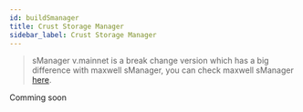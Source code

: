 ```yaml
---
id: buildSmanager
title: Crust Storage Manager
sidebar_label: Crust Storage Manager
---
```


> sManager v.mainnet is a break change version which has a big difference with maxwell sManager, you can check maxwell sManager [here](https://wiki-maxwell.crust.network/docs/en/buildSmanager).

Comming soon

<!-- sManager (Storage Manager) is a file picking robot which continuous picking and handling files from Crust Network. Node operators can customize this module to implement their own file handling strategy. Basically, sManager is divideds into the following parts:

1. **Picker**: Listen new files from chain, add a pulling task into `Pulling Queue`;
2. **Puller**: Take task from `Pulling Queue`, pull the file from IPFS, when the file downloaded successfully, add a sealing task into `Sealing Queue`;
3. **Sealer**: Take task from `Sealing Queue`, seal the file by calling sWorker API;
4. **Decision Engine**: The detail picking-up mechanism can be customized by node-self;

## Usage

1. Clone repo

```shell
git clone https://github.com/crustio/crust-smanager.git
```

2. Installing

```shell
cd crust-smanager && yarn
```

3. Debug

```shell
yarn debug $CHAIN_ADDR $IPFS_ADDR $SWORKER_ADDR $NODEID $CHAIN_ACCOUNT
```

- `$CHAIN_ADDR`: Chain's websocket address, default is `ws://localhost:9944`
- `$IPFS_ADDR`: IPFS's API address, default is `http://localhost:5001`
- `$SWORKER_ADDR`: sWorker's API address, default is `http://localhost:12222`
- `$NODEID`: Node type, only has 2 types, member or isolation, default is `isolation`
- `$CHAIN_ACCOUNT`: Chain's account, used for group deduplicate and member judgement, Maxwell's format is `5HnF6QzzXqTyzoLieVjcE4aw71NxhNK8XAH5634yXmGzz16N`

4. Dockerize

```shell
./dockerize.sh
```

## Flows

The overall sManager working flow shows like the following diagram.

![smanager-flow](assets/build/smanager-flow.png)

It divided into 3 processes. Generally, it picking file from chain, pulling file from IPFS and sealing file with sWorker.

### 1. Pick

Picking process contains:

1. Subscribe new finalized block from chain
2. Parse the block's information, get new files by parsing events and extrinsics
3. Get group information and judge if member node should pick files
4. Judge file's cid legality
5. Deleting expired files and closed files from chain
6. Clearing outdated tasks of pulling and sealing queue

### 2. Pull

Pulling process contains:

1. Loop all pulling tasks in pulling queue
2. For each task, puller will send it into `Decision Engine` to judge if we pick up it or not(see [details](#3-decision-engine) on how it decides about pulling)
3. Async pulling by calling IPFS' pin API, if successed, add it into sealing queue

### 3. Seal

Sealing process contains:

1. Loop all sealing tasks in sealing queue
2. For each task, sealer will send it into `Decision Engine` to judge if we seal it or not(see [details](#3-decision-engine) on how it decides about sealing)
3. Async sealing by calling sWorker's seal API, if successed, the whole pick-up ended, waiting for reporting works.

## Components

sManager's code divided into 4 parts:

1. Cron job: Scheduling executing the pulling and sealing process, the picking process is triggered by chain's new block;
2. Queues: the current sManager's queue system is in-memory, managing different tasks;
3. APIs: integrated with Chain, IPFS and sWorker;
4. Decision Engine: Customized picking-up mechanism;

### 1. Cron job

#### Description

sManager's entry is 3 crob jobs: picking job triggered by chain's new block; pulling job and sealing job triggered by a timing job. The source code can be check [here](https://github.com/crustio/crust-smanager/blob/main/src/decision/index.ts)

```ts
  const de = new DecisionEngine(
    chainAddr,
    ipfsAddr,
    sworkerAddr,
    nodeId,
    chainAccount,
    ipfsTimeout,
    sworkerTimeout
  );

  // TODO: Get cancellation signal and handle errors?
  de.subscribeNewFiles().catch(e =>
    logger.error(`💥  Caught pending queue error: ${e.toString()}`)
  );
  de.subscribePullings().catch(e =>
    logger.error(`💥  Caught pulling queue error: ${e.toString()}`)
  );
  de.subscribeSealings().catch(e =>
    logger.error(`💥  Caught sealing queue error: ${e.toString()}`)
  );
```

#### Customize

Node can customize by adjusting the cron job time of pulling & sealing job. Please refer the [node cron syntax](https://github.com/node-cron/node-cron#cron-syntax) to change the trigger time.

### 2. Queues

#### Description

Queue is a fundamental data structure used in sManager, currently, sManager use **in-memory queue**, which means *it will be clear when sManager restarted.* Queue's structure shows below, and the source code can be check [here](https://github.com/crustio/crust-smanager/blob/main/src/queue/index.ts)

```ts
export interface BT {
  // Block number
  bn: number;
}

export default class TaskQueue<T extends BT> {
  private _tasks: T[];
  private readonly maxLength: number; // queue length
  private readonly maxDuration: number; // task outdated time
  // ...
}
```

It shows the basic queue's characteristics:

- `Task`: `T`(task) should have `bn`(block number) member field
- `maxLength`: Queue should have max length
- `maxDuration`: Queue should clear the outdated task periodically

And there has 2 queues in sManager: `pullingQueue` and `sealingQueue` defined in `decision` module.

```ts
interface Task extends BT {
  // The ipfs cid value
  cid: string;
  // Object size
  size: number;
}

private pullingQueue: TaskQueue<Task>;
private sealingQueue: TaskQueue<Task>;
```

#### Customize

Node can customize by:

- Persistent queue by importing `Redis`, `MongoDB` or any other databases/message middlewares to save task, then it won't be disappeared when program restart
- Dynamic `maxLength` and `maxDuration` designed by your memory or CPU utilization

### 3. APIs

sManager communicated with 3 modules of Crust: Chain, IPFS and sWorker, node can add more api calls using in decision engine, please refer the completed API calls docs:

- Chain's API calls: please refer [crust.js](https://github.com/crustio/crust.js) and [polkadot-js/api](https://github.com/polkadot-js/api)
- [IPFS's API calls](https://github.com/ipfs-inactive/js-ipfs-http-client#api)
- [sWorker's API calls](https://github.com/crustio/crust-sworker/blob/master/docs/API.md)

#### 3.1 Chain

Current chain's API call shows below, source code can be check [here](https://github.com/crustio/crust-smanager/blob/main/src/chain/index.ts).

- `subscribeNewHeads`: Listen the best finalized block, used for listening the new files from block
- `isSyncing`: Judge if the chain still in syncing, used by `subscribeNewHeads`
- `header`: Get latest block header, used by `isSyncing`
- `getChainAccount`: Get chain account from `arg[4]($CHAIN_ACCOUNT)`, used for judging if the node is group owner
- `sworkIdentity`: Get sWorker identity, used for geting group owner's information
- `groupMembers`: Get the node's group member information, used for deduplicate files
- `parseNewFilesAndClosedFilesByBlock`: Parse `FileSuccess` event and `place_storage_order` to get new files(*new pulling task*); parse `CalculateSuccess` and `IllegalFileClosed` to get expired/illegal files(*deleted files*)
- `maybeGetFileUsedInfo`: Get `[FileInfo, UsedInfo]` by cid, used for judging if file's replicas is full
- `withApiReady`: Make sure `ApiPromise` can be used
- `parseFileInfo`: Transfer `place_storage_order` extrinsic data to `FileInfo`

#### 3.2 IPFS

Current IPFS's API call shows below, source code can be check [here](https://github.com/crustio/crust-smanager/blob/main/src/ipfs/index.ts).


- `pin`: `ipfs pin [cid]`
- `unpin`: `ipfs pin rm [cid]`
- `size`: `ipfs object stat [cid]`
- `exist`: `ipfs pin ls --type=recursive | grep [cid]`
- `free`: `ipfs repo stat`

#### 3.3 sWorker

Current sWorker's API call shows below, source code can be check [here](https://github.com/crustio/crust-smanager/blob/main/src/sworker/index.ts).

- `seal`: Seal a file existing in IPFS, **this call is a sync call**, please make sure execute 1 by 1
- `delete`: Delete a file already sealed by sWorker, as well as the original file in IPFS
- `free`: The rest disk capacity

### 4. Decision Engine

Decision Engine determines Node's different **picking-up mechanism**, current **default decisions** shows below, and the source code of decision engine can be check [here](https://github.com/crustio/crust-smanager/blob/main/src/decision/index.ts).

#### 4.1 Free space judging

sManager judged the current free space when trying to pulling file from IPFS and trying to sealing file with sWorker.

1. Before pulling file

```ts
  private async pickUpPulling(t: Task): Promise<boolean> {
    try {
      // 1. Get and judge file size is match
      // TODO: Ideally, we should compare the REAL file size(from ipfs) and
      // on-chain storage order size, but this is a COST operation which will cause timeout from ipfs,
      // so we choose to use on-chain size in the default strategy

      // Ideally code:
      // const size = await this.ipfsApi.size(t.cid);
      // logger.info(`  ↪ 📂  Got ipfs file size ${t.cid}, size is: ${size}`);
      // if (size !== t.size) {
      //   logger.warn(`  ↪ ⚠️  Size not match: ${size} != ${t.size}`);
      //   // CUSTOMER STRATEGY, can pick or not
      // }
      const size = t.size;

      // 2. Get and judge repo can take it, make sure the free can take double file
      const free = await this.freeSpace();
      // If free < t.size * 2.2, 0.2 for the extra sealed size
      if (free.lte(t.size * 2.2)) {
        logger.warn(`  ↪ ⚠️  Free space not enough ${free} < ${size}*2.2`);
        return false;
      }

      // 3. Judge if it should pull from chain-side
      return await this.shouldPull(t.cid);
    } catch (err) {
      logger.error(`  ↪ 💥  Access ipfs or sWorker error, detail with ${err}`);
      return false;
    }
  }
```

2. Before sealing file

```ts
  private async pickUpSealing(t: Task): Promise<boolean> {
    const free = await this.freeSpace();

    // If free < file size
    if (free.lt(t.size)) {
      logger.warn(`  ↪ ⚠️  Free space not enough ${free} < ${t.size}`);
      return false;
    }

    return true;
  }
```

#### 4.2 File replica judging

sManager will get file's replica info **before pulling file**. When the replica is full(currently is 200, defined by `MaxFileReplicas`), the node will refuse to pulling this file.

```ts
  /**
   * Judge if replica on chain is full or file on chain is exist
   * @param cid ipfs cid value
   * @returns wether file not exist or replica is full
   * @throws crustApi error
   */
  private async isReplicaFullOrFileNotExist(cid: string): Promise<boolean> {
    const usedInfo: UsedInfo | null = await this.crustApi.maybeGetFileUsedInfo(
      cid
    );

    logger.info(`  ↪ ⛓  Got file info from chain ${JSON.stringify(usedInfo)}`);

    if (usedInfo && _.size(usedInfo.groups) > consts.MaxFileReplicas) {
      logger.warn(
        `  ↪ ⚠️  File replica already full with ${usedInfo.groups.length}`
      );

      return true;
    } else if (!usedInfo) {
      logger.warn(`  ↪ ⚠️  File ${cid} not exist`);
      return true;
    }

    return false;
  }
```

#### 4.3 Group deduplicate

Because there is only 1 replica within the same group, so sManager provides the deduplicate mechanism, which simply uses the `mod` by `cid(toNum)` and `group length`.

```ts
  /**
   * Judge if is member can pick the file
   * @param cid File hash
   * @returns Whether is my turn to pickup file
   */
  private async isMyTurn(cid: string): Promise<boolean> {
    // Member but without groupOwner is freaking strange, but anyway pass with true
    if (
      this.nodeId === consts.MEMBER &&
      this.groupOwner &&
      this.members.length > 0
    ) {
      // 1. Get group length
      const len = this.members.length;
      // 2. Get my index
      const myIdx = this.members.indexOf(this.crustApi.getChainAccount());
      // 3. Judge if should pick storage order
      if (myIdx !== -1) {
        const cidNum = lettersToNum(cid);
        logger.info(
          `  ↪  🙋  Group length: ${len}, member index: ${myIdx}, file cid: ${cid}(${cidNum})`
        );
        return cidNum % len === myIdx;
      }
    }

    return true;
  }
```

There are some clues for nodes to customize its Decision Engines:

1. Ranking pulling queue with file's price, picking from high to low;
2. Pick to wrong size file(ordered file size < real file size), close it to get the whole reward

More customized decisions are welcomed to be contributed to sManager, and you of course can develop your own sManager.

## Resources

- `crust-smanager`: https://github.com/crustio/crust-smanager
- `crust.js`: https://github.com/crustio/crust.js
- `crust`: https://github.com/crustio/crust
- `crust-sworker`: https://github.com/crustio/crust-sworker
- `js-ipfs`: https://github.com/ipfs/js-ipfs -->
